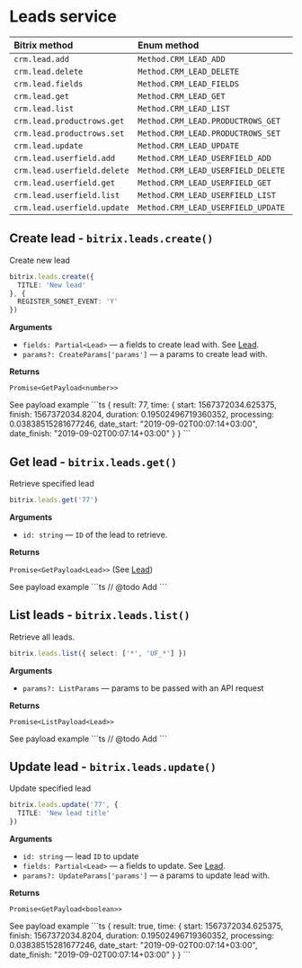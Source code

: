 # Leads service

| Bitrix method | Enum method | API |
| :--- | :--- | :--- |
| `crm.lead.add` | `Method.CRM_LEAD_ADD` | [`bitrix.leads.create()`](leads.md#create-lead---bitrixleadscreate) |
| `crm.lead.delete` | `Method.CRM_LEAD_DELETE` |  |
| `crm.lead.fields` | `Method.CRM_LEAD_FIELDS` |  |
| `crm.lead.get` | `Method.CRM_LEAD_GET` | [`bitrix.leads.get()`](leads.md#get-lead---bitrixleadsget) |
| `crm.lead.list` | `Method.CRM_LEAD_LIST` | [`bitrix.leads.list()`](leads.md#list-leads---bitrixleadslist) |
| `crm.lead.productrows.get` | `Method.CRM_LEAD.PRODUCTROWS_GET` |  |
| `crm.lead.productrows.set` | `Method.CRM_LEAD.PRODUCTROWS_SET` |  |
| `crm.lead.update` | `Method.CRM_LEAD_UPDATE` | [`bitrix.leads.update()`](leads.md#update-lead---bitrixleadsupdate) |
| `crm.lead.userfield.add` | `Method.CRM_LEAD_USERFIELD_ADD` |  |
| `crm.lead.userfield.delete` | `Method.CRM_LEAD_USERFIELD_DELETE` |  |
| `crm.lead.userfield.get` | `Method.CRM_LEAD_USERFIELD_GET` |  |
| `crm.lead.userfield.list` | `Method.CRM_LEAD_USERFIELD_LIST` |  |
| `crm.lead.userfield.update` | `Method.CRM_LEAD_USERFIELD_UPDATE` |  |

## Create lead - `bitrix.leads.create()`

Create new lead

```typescript
bitrix.leads.create({
  TITLE: 'New lead'
}, {
  REGISTER_SONET_EVENT: 'Y'
})
```

**Arguments**

* `fields: Partial<Lead>` — a fields to create lead with. See [Lead](https://github.com/2BAD/bitrix/tree/b0db508dcebe77f486f7db833183f28de7de14db/source/services/leads/entities.ts).
* `params?: CreateParams['params']` — a params to create lead with.

**Returns**

`Promise<GetPayload<number>>`

See payload example \`\`\`ts { result: 77, time: { start: 1567372034.625375, finish: 1567372034.8204, duration: 0.19502496719360352, processing: 0.03838515281677246, date\_start: "2019-09-02T00:07:14+03:00", date\_finish: "2019-09-02T00:07:14+03:00" } } \`\`\`

## Get lead - `bitrix.leads.get()`

Retrieve specified lead

```typescript
bitrix.leads.get('77')
```

**Arguments**

* `id: string` — `ID` of the lead to retrieve.

**Returns**

`Promise<GetPayload<Lead>>` \(See [Lead](https://github.com/2BAD/bitrix/tree/b0db508dcebe77f486f7db833183f28de7de14db/source/services/leads/entities.ts)\)

See payload example \`\`\`ts // @todo Add \`\`\`

## List leads - `bitrix.leads.list()`

Retrieve all leads.

```typescript
bitrix.leads.list({ select: ['*', 'UF_*'] })
```

**Arguments**

* `params?: ListParams` — params to be passed with an API request

**Returns**

`Promise<ListPayload<Lead>>`

See payload example \`\`\`ts // @todo Add \`\`\`

## Update lead - `bitrix.leads.update()`

Update specified lead

```typescript
bitrix.leads.update('77', {
  TITLE: 'New lead title'
})
```

**Arguments**

* `id: string` — lead `ID` to update
* `fields: Partial<Lead>` — a fields to update. See [Lead](https://github.com/2BAD/bitrix/tree/b0db508dcebe77f486f7db833183f28de7de14db/source/services/leads/entities.ts).
* `params?: UpdateParams['params']` — a params to update lead with.

**Returns**

`Promise<GetPayload<boolean>>`

See payload example \`\`\`ts { result: true, time: { start: 1567372034.625375, finish: 1567372034.8204, duration: 0.19502496719360352, processing: 0.03838515281677246, date\_start: "2019-09-02T00:07:14+03:00", date\_finish: "2019-09-02T00:07:14+03:00" } } \`\`\`

